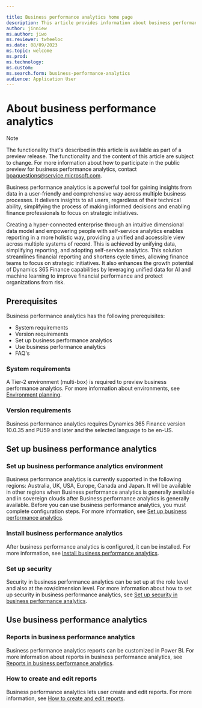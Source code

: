 ```yaml
---

title: Business performance analytics home page
description: This article provides information about business performance analytics.
author: jinniew
ms.author: jiwo
ms.reviewer: twheeloc 
ms.date: 08/09/2023
ms.topic: welcome
ms.prod: 
ms.technology:
ms.custom:
ms.search.form: business-performance-analytics
audience: Application User
---
```


# About business performance analytics

> [!NOTE]
> The functionality that's described in this article is available as part of a preview release. The functionality and the content of this article are subject to change. For more information about how to participate in the public preview for business performance analytics, contact <bpaquestions@service.microsoft.com>.

Business performance analytics is a powerful tool for gaining insights from data in a user-friendly and comprehensive way across multiple business processes. It delivers insights to all users, regardless of their technical ability, simplifying the process of making informed decisions and enabling finance professionals to focus on strategic initiatives.

Creating a hyper-connected enterprise through an intuitive dimensional data model and empowering people with self-service analytics enables reporting in a more holistic way, providing a unified and accessible view across multiple systems of record. This is achieved by unifying data, simplifying reporting, and adopting self-service analytics. This solution streamlines financial reporting and shortens cycle times, allowing finance teams to focus on strategic initiatives. It also enhances the growth potential of Dynamics 365 Finance capabilities by leveraging unified data for AI and machine learning to improve financial performance and protect organizations from risk.

## Prerequisites

Business performance analytics has the following prerequisites:

- System requirements
- Version requirements
- Set up business performance analytics
- Use business performance analytics
- FAQ's

### System requirements

A Tier-2 environment (multi-box) is required to preview business performance analytics. For more information about environments, see [Environment planning](../../fin-ops-core/fin-ops/imp-lifecycle/environment-planning.md).

### Version requirements

Business performance analytics requires Dynamics 365 Finance version 10.0.35 and PU59 and later and the selected language to be en-US.

## Set up business performance analytics

### Set up business performance analytics environment

Business performance analytics is currently supported in the following regions: Australia, UK, USA, Europe, Canada and Japan. It will be available in other regions when Business performance analytics is generally available and in sovereign clouds after Business performance analytics is generally available. Before you can use business performance analytics, you must complete configuration steps. For more information, see [Set up business performance analytics](configure-BPA.md).

### Install business performance analytics

After business performance analytics is configured, it can be installed. For more information, see [Install business performance analytics](install-bpa.md).

### Set up security 

Security in business performance analytics can be set up at the role level and also at the row/dimension level. For more information about how to set up security in business performance analytics, see [Set up security in business performance analytics](set-up-security.md).

## Use business performance analytics 

### Reports in business performance analytics 

Business performance analytics reports can be customized in Power BI. For more information about reports in business performance analytics, see [Reports in business performance analytics](Reports-in-BPA.md).

### How to create and edit reports

Business performance analytics lets user create and edit reports. For more information, see [How to create and edit reports](how-to-create-and-edit-reports.md).
